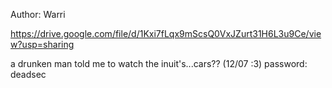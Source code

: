 Author: Warri

https://drive.google.com/file/d/1Kxi7fLqx9mScsQ0VxJZurt31H6L3u9Ce/view?usp=sharing

a drunken man told me to watch the inuit's...cars?? (12/07 :3)
password: deadsec
